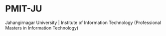 # PMIT-JU
 Jahangirnagar University | Institute of Information Technology (Professional Masters in Information Technology)
